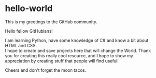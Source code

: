 # hello-world
This is my greetings to the GitHub community.

Hello fellow GitHubians!

I am learning Python, have some knowledge of C# and know a bit about HTML and CSS.  
I hope to create and save projects here that will change the World.
Thank you for creating this really cool resource, and I hope to show my 
appreciation by creating stuff that people will find useful.

Cheers and don't forget the moon tacos.
